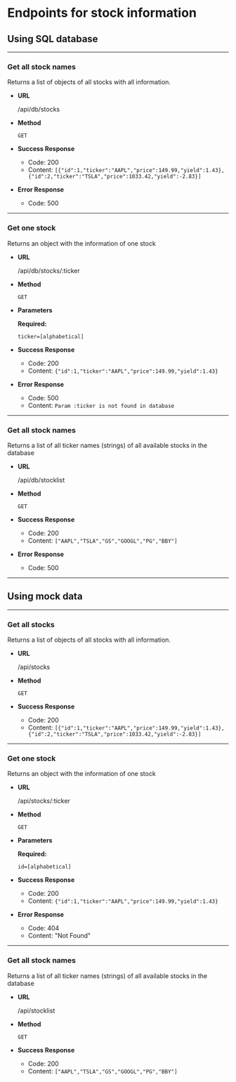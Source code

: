# Endpoints for stock information

## **Using SQL database**
---
### Get all stock names
Returns a list of objects of all stocks with all information.
* **URL**

  /api/db/stocks

* **Method**

    `GET`

* **Success Response**
    * Code: 200
    * Content: `[{"id":1,"ticker":"AAPL","price":149.99,"yield":1.43},{"id":2,"ticker":"TSLA","price":1033.42,"yield":-2.83}]`

* **Error Response**
    * Code: 500


---

### Get one stock
Returns an object with the information of one stock
* **URL**

  /api/db/stocks/:ticker

* **Method**

    `GET`

*  **Parameters**

   **Required:**

   `ticker=[alphabetical]`

* **Success Response**
    * Code: 200
    * Content: `{"id":1,"ticker":"AAPL","price":149.99,"yield":1.43}`

* **Error Response**
    * Code: 500
    * Content: `Param :ticker is not found in database`

---

### Get all stock names
Returns a list of all ticker names (strings) of all available stocks in the database
* **URL**

  /api/db/stocklist

* **Method**

    `GET`


* **Success Response**
    * Code: 200
    * Content: `["AAPL","TSLA","GS","GOOGL","PG","BBY"]`

* **Error Response**
    * Code: 500


---

## **Using mock data**

---
### Get all stocks
Returns a list of objects of all stocks with all information.
* **URL**

  /api/stocks

* **Method**

    `GET`

* **Success Response**
    * Code: 200
    * Content: `[{"id":1,"ticker":"AAPL","price":149.99,"yield":1.43},{"id":2,"ticker":"TSLA","price":1033.42,"yield":-2.83}]`



---

### Get one stock
Returns an object with the information of one stock
* **URL**

  /api/stocks/:ticker

* **Method**

    `GET`

*  **Parameters**

   **Required:**

   `id=[alphabetical]`

* **Success Response**
    * Code: 200
    * Content: `{"id":1,"ticker":"AAPL","price":149.99,"yield":1.43}`

* **Error Response**
    * Code: 404
    * Content: "Not Found"

---

### Get all stock names
Returns a list of all ticker names (strings) of all available stocks in the database
* **URL**

  /api/stocklist

* **Method**

    `GET`


* **Success Response**
    * Code: 200
    * Content: `["AAPL","TSLA","GS","GOOGL","PG","BBY"]`








